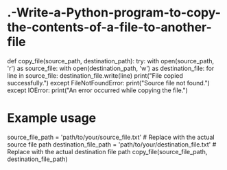 # .-Write-a-Python-program-to-copy-the-contents-of-a-file-to-another-file
def copy_file(source_path, destination_path):
    try:
        with open(source_path, 'r') as source_file:
            with open(destination_path, 'w') as destination_file:
                for line in source_file:
                    destination_file.write(line)
        print("File copied successfully.")
    except FileNotFoundError:
        print("Source file not found.")
    except IOError:
        print("An error occurred while copying the file.")

# Example usage
source_file_path = 'path/to/your/source_file.txt'  # Replace with the actual source file path
destination_file_path = 'path/to/your/destination_file.txt'  # Replace with the actual destination file path
copy_file(source_file_path, destination_file_path)
